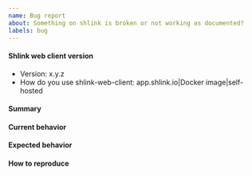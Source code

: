 ```yaml
---
name: Bug report
about: Something on shlink is broken or not working as documented?
labels: bug
---
```


<!--
Before opening an issue, just take into account that this is a completely free of charge and open source project.
I'm always happy to help and provide support, but some understanding will be expected.
I do this in my own free time, so expect some delays when implementing new features and fixing bugs, and don't take it personal if an issue gets eventually closed.
You may also be asked to provide tests or ways to reproduce reported bugs.
Try to be polite, and understand it is impossible for an OSS project to cover all use cases.

With that said, please fill in the information requested next. More information might be requested once the issue is open.
-->

#### Shlink web client version

* Version: x.y.z
* How do you use shlink-web-client: app.shlink.io|Docker image|self-hosted

#### Summary

<!-- Provide a summary describing the problem you are experiencing. -->

#### Current behavior

<!-- How is it actually behaving (and it shouldn't)? -->

#### Expected behavior

<!-- How did you expected to behave? -->

#### How to reproduce

<!-- Provide steps to reproduce the bug. -->
